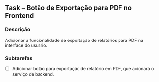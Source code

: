 ## Task – Botão de Exportação para PDF no Frontend

### Descrição
Adicionar a funcionalidade de exportação de relatórios para PDF na interface do usuário.

### Subtarefas
- [ ] Adicionar botão para exportação de relatório em PDF, que acionará o serviço de backend.